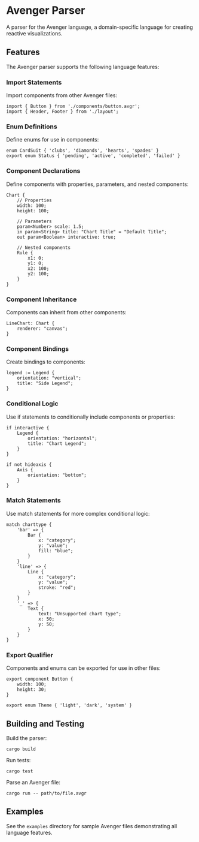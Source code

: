 # Avenger Parser

A parser for the Avenger language, a domain-specific language for creating reactive visualizations.

## Features

The Avenger parser supports the following language features:

### Import Statements

Import components from other Avenger files:

```
import { Button } from './components/button.avgr';
import { Header, Footer } from './layout';
```

### Enum Definitions

Define enums for use in components:

```
enum CardSuit { 'clubs', 'diamonds', 'hearts', 'spades' }
export enum Status { 'pending', 'active', 'completed', 'failed' }
```

### Component Declarations

Define components with properties, parameters, and nested components:

```
Chart {
    // Properties
    width: 100;
    height: 100;

    // Parameters
    param<Number> scale: 1.5;
    in param<String> title: "Chart Title" = "Default Title";
    out param<Boolean> interactive: true;

    // Nested components
    Rule {
        x1: 0;
        y1: 0;
        x2: 100;
        y2: 100;
    }
}
```

### Component Inheritance

Components can inherit from other components:

```
LineChart: Chart {
    renderer: "canvas";
}
```

### Component Bindings

Create bindings to components:

```
legend := Legend {
    orientation: "vertical";
    title: "Side Legend";
}
```

### Conditional Logic

Use if statements to conditionally include components or properties:

```
if interactive {
    Legend {
        orientation: "horizontal";
        title: "Chart Legend";
    }
}

if not hideaxis {
    Axis {
        orientation: "bottom";
    }
}
```

### Match Statements

Use match statements for more complex conditional logic:

```
match charttype {
    'bar' => {
        Bar {
            x: "category";
            y: "value";
            fill: "blue";
        }
    }
    'line' => {
        Line {
            x: "category";
            y: "value";
            stroke: "red";
        }
    }
    '_' => {
        Text {
            text: "Unsupported chart type";
            x: 50;
            y: 50;
        }
    }
}
```

### Export Qualifier

Components and enums can be exported for use in other files:

```
export component Button {
    width: 100;
    height: 30;
}

export enum Theme { 'light', 'dark', 'system' }
```

## Building and Testing

Build the parser:

```
cargo build
```

Run tests:

```
cargo test
```

Parse an Avenger file:

```
cargo run -- path/to/file.avgr
```

## Examples

See the `examples` directory for sample Avenger files demonstrating all language features.
